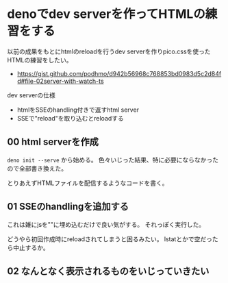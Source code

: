 # denoでdev serverを作ってHTMLの練習をする

以前の成果をもとにhtmlのreloadを行うdev serverを作りpico.cssを使ったHTMLの練習をしたい。

- https://gist.github.com/podhmo/d942b56968c768853bd0983d5c2d84fd#file-02server-with-watch-ts

dev serverの仕様

- htmlをSSEのhandling付きで返すhtml server
- SSEで"reload"を取り込むとreloadする

## 00 html serverを作成

`deno init --serve` から始める。
色々いじった結果、特に必要にならなかったので全部書き換えた。

とりあえずHTMLファイルを配信するようなコードを書く。

## 01 SSEのhandlingを追加する

これは雑にjsを"</body>"に埋め込むだけで良い気がする。
それっぽく実行した。

どうやら初回作成時にreloadされてしまうと困るみたい。
lstatとかで空だったら中止するか。

## 02 なんとなく表示されるものをいじっていきたい

